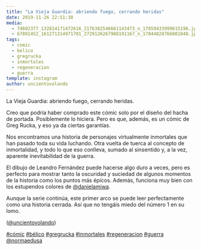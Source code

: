 ```yaml
---
title: "La Vieja Guardia: abriendo fuego, cerrando heridas"
date: 2019-11-26 22:51:38
media: 
  - 74602377_132814171472616_2176382546661143473_n_17859433999615196.jpg
  - 67891452_161271314971701_2729126267988191167_n_17844828766801048.jpg
tags: 
  - comic
  - belico
  - gregrucka
  - inmortales
  - regeneracion
  - guerra
template: instagram
author: uncientovolando
---
```


La Vieja Guardia: abriendo fuego, cerrando heridas.

Creo que podría haber comprado este cómic solo por el diseño del hacha de portada. Posiblemente lo hiciera. Pero es que, además, es un cómic de Greg Rucka, y eso ya da ciertas garantías.

Nos encontramos una historia de personajes virtualmente inmortales que han pasado toda su vida luchando. Otra vuelta de tuerca al concepto de inmortalidad, y todo lo que eso conlleva, sumado al sinsentido y, a la vez, aparente inevitabilidad de la guerra.

El dibujo de Leandro Fernández puede hacerse algo duro a veces, pero es perfecto para mostrar tanto la oscuridad y suciedad de algunos momentos de la historia como los puntos más épicos. Además, funciona muy bien con los estupendos colores de [@danielamiwa](https://instagram.com/danielamiwa).

Aunque la serie continúa, este primer arco se puede leer perfectamente como una historia cerrada. Así que no tengáis miedo del número 1 en su lomo.

([@uncientovolando](https://instagram.com/uncientovolando))

[#cómic](/tags/comic) [#bélico](/tags/belico) [#gregrucka](/tags/gregrucka) [#inmortales](/tags/inmortales) [#regeneracion](/tags/regeneracion) [#guerra](/tags/guerra) [@normaedusa](https://instagram.com/normaedusa)

